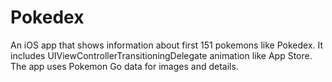 # Pokedex
An iOS app that shows information about first 151 pokemons like Pokedex. It includes UIViewControllerTransitioningDelegate animation like App Store. The app uses Pokemon Go data for images and details.
